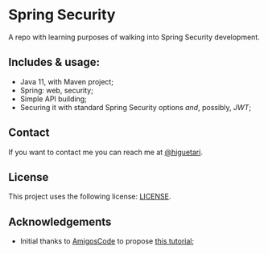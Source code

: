 # Spring Security

A repo with learning purposes of walking into Spring Security development.

## Includes & usage:

- Java 11, with Maven project; 
- Spring: web, security;
- Simple API building;
- Securing it with standard Spring Security options *and*, possibly, _JWT_;

## Contact 

If you want to contact me you can reach me at [@higuetari](https://twitter.com/higuetari).

## License 

This project uses the following license: [LICENSE](/LICENSE).

## Acknowledgements

- Initial thanks to [AmigosCode](https://github.com/amigoscode/spring-boot-security-course) to propose [this tutorial](https://youtu.be/her_7pa0vrg);
